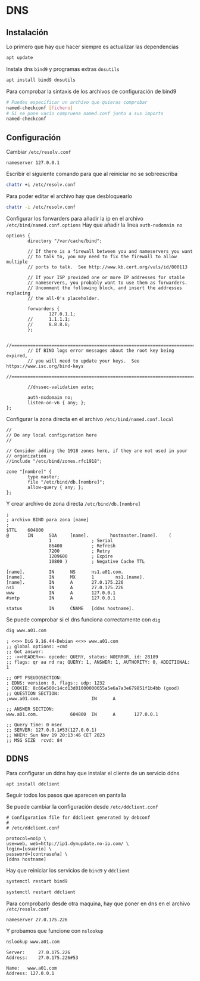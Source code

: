 # DNS

## Instalación 

Lo primero que hay que hacer siempre es actualizar las dependencias

```bash
apt update
```

Instala dns `bind9` y programas extras `dnsutils`

```bash
apt install bind9 dnsutils
```

Para comprobar la sintaxis de los archivos de configuración de bind9

```bash
# Puedes especificar un archivo que quieras comprobar
named-checkconf [fichero]
# Si se pone vacío compruena named.conf junto a sus imports
named-checkconf
```

## Configuración

Cambiar `/etc/resolv.conf` 
```
nameserver 127.0.0.1
```
Escribir el siguiente comando para que al reiniciar no se sobreescriba
```bash
chattr +i /etc/resolv.conf
```
Para poder editar el archivo hay que desbloquearlo
```bash
chattr -i /etc/resolv.conf
```

Configurar los forwarders para añadir la ip en el archivo `/etc/bind/named.conf.options`
Hay que añadir la línea `auth-nxdomain no`
```
options {
        directory "/var/cache/bind";

        // If there is a firewall between you and nameservers you want
        // to talk to, you may need to fix the firewall to allow multiple
        // ports to talk.  See http://www.kb.cert.org/vuls/id/800113

        // If your ISP provided one or more IP addresses for stable
        // nameservers, you probably want to use them as forwarders.
        // Uncomment the following block, and insert the addresses replacing
        // the all-0's placeholder.

        forwarders {
                127.0.1.1;
        //      1.1.1.1;
        //      8.8.8.8;
        };

        //========================================================================
        // If BIND logs error messages about the root key being expired,
        // you will need to update your keys.  See https://www.isc.org/bind-keys
        //========================================================================

        //dnssec-validation auto;

        auth-nxdomain no;
        listen-on-v6 { any; };
};
```

Configurar la zona directa en el archivo `/etc/bind/named.conf.local`
```
//
// Do any local configuration here
//

// Consider adding the 1918 zones here, if they are not used in your 
// organization
//include "/etc/bind/zones.rfc1918";

zone "[nombre]" { 
        type master;
        file "/etc/bind/db.[nombre]";
        allow-query { any; };
};
```

Y crear archivo de zona directa `/etc/bind/db.[nombre]`
```
;
; archivo BIND para zona [name]
;
$TTL    604800
@       IN      SOA     [name].        hostmaster.[name].    (
                1               ; Serial
                86400           ; Refresh
                7200            ; Retry
                1209600         ; Expire
                10800 )         ; Negative Cache TTL

[name].         IN      NS      ns1.a01.com.
[name].         IN      MX      1        ns1.[name].
[name].         IN      A       27.0.175.226
ns1             IN      A       27.0.175.226
www             IN      A       127.0.0.1
#smtp           IN      A       127.0.0.1

status          IN      CNAME   [ddns hostname].
```

Se puede comprobar si el dns funciona correctamente con `dig`
```bash
dig www.a01.com
```
```
; <<>> DiG 9.16.44-Debian <<>> www.a01.com
;; global options: +cmd
;; Got answer:
;; ->>HEADER<<- opcode: QUERY, status: NOERROR, id: 28189
;; flags: qr aa rd ra; QUERY: 1, ANSWER: 1, AUTHORITY: 0, ADDITIONAL: 1

;; OPT PSEUDOSECTION:
; EDNS: version: 0, flags:; udp: 1232
; COOKIE: 8c66e500c14cd13d01000000655a5e6a7a3e679851f1b4bb (good)
;; QUESTION SECTION:
;www.a01.com.                   IN      A

;; ANSWER SECTION:
www.a01.com.            604800  IN      A       127.0.0.1        

;; Query time: 0 msec
;; SERVER: 127.0.0.1#53(127.0.0.1)
;; WHEN: Sun Nov 19 20:13:46 CET 2023
;; MSG SIZE  rcvd: 84
```

## DDNS

Para configurar un ddns hay que instalar el cliente de un servicio ddns

```bash
apt install ddclient
```
Seguir todos los pasos que aparecen en pantalla

Se puede cambiar la configuración desde `/etc/ddclient.conf`
```
# Configuration file for ddclient generated by debconf
#
# /etc/ddclient.conf

protocol=noip \
use=web, web=http://ip1.dynupdate.no-ip.com/ \
login=[usuario] \
password=[contraseña] \
[ddns hostname]
```

Hay que reiniciar los servicios de `bind9` y `ddclient`
```bash
systemctl restart bind9
```
```bash
systemctl restart ddclient
```

Para comprobarlo desde otra maquina, hay que poner en dns en el archivo `/etc/resolv.conf`
```
nameserver 27.0.175.226
```
Y probamos que funcione con `nslookup`
```bash
nslookup www.a01.com
```
```
Server:		27.0.175.226
Address:	27.0.175.226#53

Name:	www.a01.com
Address: 127.0.0.1
```
<!--stackedit_data:
eyJoaXN0b3J5IjpbLTEwODkyMTk2NDEsLTE4MzUzNzkxNDcsNz
Q4ODYwMDcsMTU0NjUyMzE5NCwtMjE0NzIzMjczMSwtMjEwMTEy
NDY5MywxODkyNDIwNDg1LC0zODgzMzA0OTUsMTI0MTUxNDMwOC
wtMTAwMjU0MzU2Nl19
-->